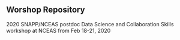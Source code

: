 ## Worshop Repository

2020 SNAPP/NCEAS postdoc Data Science and Collaboration Skills workshop at NCEAS from Feb 18-21, 2020

